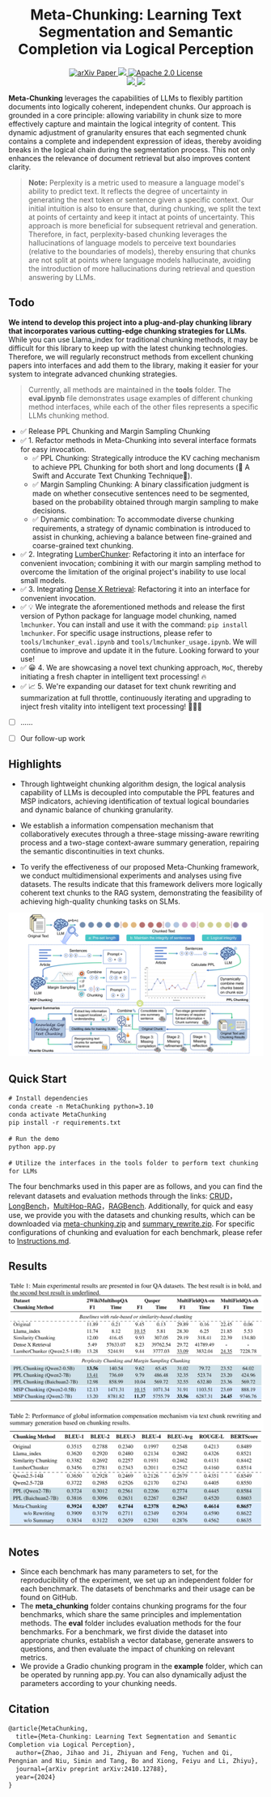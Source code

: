 
<h1 align="center">
    Meta-Chunking: Learning Text Segmentation and Semantic Completion via Logical Perception
</h1>
<p align="center">
    <a href="https://arxiv.org/abs/2410.12788">
        <img alt="arXiv Paper" src="https://img.shields.io/badge/arXiv-Paper-b31b1b.svg?logo=arxiv">
    </a>
    <a href="https://huggingface.co/papers/2410.12788">
        <img src="https://img.shields.io/badge/Huggingface-Paper-yellow?style=flat-square&logo=huggingface">
    </a>
    <a href="https://opensource.org/license/apache-2-0">
        <img alt="Apache 2.0 License" src="https://img.shields.io/badge/License-Apache_2.0-green.svg?logo=apache">
    </a>
    <br>
    <a href="https://huggingface.co/datasets/Robot2050/Summary_Rewrite">
        <img src="https://img.shields.io/badge/Huggingface-Dataset-FF6F00?style=flat-square&logo=huggingface">
    </a>
    <a href="https://huggingface.co/Robot2050/Summary_Rewrite">
        <img src="https://img.shields.io/badge/Model-Summary_Rewrite-FF6F00?style=flat-square&logo=huggingface">
    </a>
</p>

**Meta-Chunking** leverages the capabilities of LLMs to flexibly partition documents into logically coherent, independent chunks. Our approach is grounded in a core principle: allowing variability in chunk size to more effectively capture and maintain the logical integrity of content. This dynamic adjustment of granularity ensures that each segmented chunk contains a complete and independent expression of ideas, thereby avoiding breaks in the logical chain during the segmentation process. This not only enhances the relevance of document retrieval but also improves content clarity.

> **Note:** Perplexity is a metric used to measure a language model's ability to predict text. It reflects the degree of uncertainty in generating the next token or sentence given a specific context. Our initial intuition is also to ensure that, during chunking, we split the text at points of certainty and keep it intact at points of uncertainty. This approach is more beneficial for subsequent retrieval and generation. Therefore, in fact, perplexity-based chunking leverages the hallucinations of language models to perceive text boundaries (relative to the boundaries of models), thereby ensuring that chunks are not split at points where language models hallucinate, avoiding the introduction of more hallucinations during retrieval and question answering by LLMs.

## Todo

**We intend to develop this project into a plug-and-play chunking library that incorporates various cutting-edge chunking strategies for LLMs**. While you can use Llama_index for traditional chunking methods, it may be difficult for this library to keep up with the latest chunking technologies. Therefore, we will regularly reconstruct methods from excellent chunking papers into interfaces and add them to the library, making it easier for your system to integrate advanced chunking strategies.

> Currently, all methods are maintained in the **tools** folder. The **eval.ipynb** file demonstrates usage examples of different chunking method interfaces, while each of the other files represents a specific LLMs chunking method.

- ✅ Release PPL Chunking and Margin Sampling Chunking
- ✅ 1. Refactor methods in Meta-Chunking into several interface formats for easy invocation.
    - ✅ PPL Chunking: Strategically introduce the KV caching mechanism to achieve PPL Chunking for both short and long documents (🚀 A Swift and Accurate Text Chunking Technique🌟). 
    - ✅ Margin Sampling Chunking: A binary classification judgment is made on whether consecutive sentences need to be segmented, based on the probability obtained through margin sampling to make decisions.
    - ✅ Dynamic combination: To accommodate diverse chunking requirements, a strategy of dynamic combination is introduced to assist in chunking, achieving a balance between fine-grained and coarse-grained text chunking.
- ✅ 2. Integrating [LumberChunker](https://github.com/joaodsmarques/LumberChunker): Refactoring it into an interface for convenient invocation; combining it with our margin sampling method to overcome the limitation of the original project's inability to use local small models.
- ✅ 3. Integrating [Dense X Retrieval](https://github.com/chentong0/factoid-wiki): Refactoring it into an interface for convenient invocation.
- ✅ 💡 We integrate the aforementioned methods and release the first version of Python package for language model chunking, named `lmchunker`. You can install and use it with the command: `pip install lmchunker`. For specific usage instructions, please refer to `tools/lmchunker_eval.ipynb` and `tools/lmchunker_usage.ipynb`. We will continue to improve and update it in the future. Looking forward to your use!
- ✅ 😀 4. We are showcasing a novel text chunking approach, `MoC`, thereby initiating a fresh chapter in intelligent text processing! 🔥
- ✅ 📈 5. We're expanding our dataset for text chunk rewriting and summarization at full throttle, continuously iterating and upgrading to inject fresh vitality into intelligent text processing! 🤖🔋🔥
- [ ] ......
- [ ] Our follow-up work


## Highlights

- Through lightweight chunking algorithm design, the logical analysis capability of LLMs is decoupled into computable the PPL features and MSP indicators, achieving identification of textual logical boundaries and  dynamic balance of chunking granularity.

- We establish a information compensation mechanism that collaboratively executes through a three-stage missing-aware rewriting process and a two-stage context-aware summary generation, repairing the semantic discontinuities in text chunks.

- To verify the effectiveness of our proposed Meta-Chunking framework, we conduct multidimensional experiments and analyses using five datasets. The results indicate that this framework delivers more logically coherent text chunks to the RAG system, demonstrating the feasibility of achieving high-quality chunking tasks on SLMs.

![Framework](images/Figure1.png)

## Quick Start

```
# Install dependencies
conda create -n MetaChunking python=3.10
conda activate MetaChunking
pip install -r requirements.txt

# Run the demo
python app.py

# Utilize the interfaces in the tools folder to perform text chunking for LLMs
```
The four benchmarks used in this paper are as follows, and you can find the relevant datasets and evaluation methods through the links: [CRUD](https://github.com/IAAR-Shanghai/CRUD_RAG)，[LongBench](https://github.com/THUDM/LongBench)，[MultiHop-RAG](https://github.com/yixuantt/MultiHop-RAG)，[RAGBench](https://github.com/rudaoshi/RAG-Bench). Additionally, for quick and easy use, we provide you with the datasets and chunking results, which can be downloaded via [meta-chunking.zip](https://drive.google.com/file/d/1nUPV6hSOZHhlakmlDFPpdBCmLjI5tB_a/view?usp=drive_link) and [summary_rewrite.zip](https://drive.google.com/file/d/1eGrfSVGDkHbUHcWOAtJUbBJnvQ4gjehn/view?usp=drive_link). For specific configurations of chunking and evaluation for each benchmark, please refer to [Instructions.md](https://github.com/IAAR-Shanghai/Meta-Chunking/blob/main/Instructions.md).

## Results

![Main result 1](images/Figure2.png)


![Main result 2](images/Figure3.png)

## Notes

- Since each benchmark has many parameters to set, for the reproducibility of the experiment, we set up an independent folder for each benchmark. The datasets of benchmarks and their usage can be found on GitHub.
- The **meta_chunking** folder contains chunking programs for the four benchmarks, which share the same principles and implementation methods. The **eval** folder includes evaluation methods for the four benchmarks. For a benchmark, we first divide the dataset into appropriate chunks, establish a vector database, generate answers to questions, and then evaluate the impact of chunking on relevant metrics.
- We provide a Gradio chunking program in the **example** folder, which can be operated by running app.py. You can also dynamically adjust the parameters according to your chunking needs.


## Citation

```
@article{MetaChunking,
  title={Meta-Chunking: Learning Text Segmentation and Semantic Completion via Logical Perception},
  author={Zhao, Jihao and Ji, Zhiyuan and Feng, Yuchen and Qi, Pengnian and Niu, Simin and Tang, Bo and Xiong, Feiyu and Li, Zhiyu},
  journal={arXiv preprint arXiv:2410.12788},
  year={2024}
}
```

